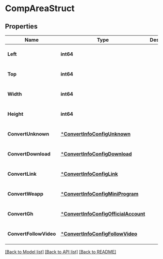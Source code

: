 # CompAreaStruct

## Properties
Name | Type | Description | Notes
------------ | ------------- | ------------- | -------------
**Left** | **int64** |  | [optional] [default to null]
**Top** | **int64** |  | [optional] [default to null]
**Width** | **int64** |  | [optional] [default to null]
**Height** | **int64** |  | [optional] [default to null]
**ConvertUnknown** | [***ConvertInfoConfigUnknown**](convert_info_config_unknown.md) |  | [optional] [default to null]
**ConvertDownload** | [***ConvertInfoConfigDownload**](convert_info_config_download.md) |  | [optional] [default to null]
**ConvertLink** | [***ConvertInfoConfigLink**](convert_info_config_link.md) |  | [optional] [default to null]
**ConvertWeapp** | [***ConvertInfoConfigMiniProgram**](convert_info_config_miniProgram.md) |  | [optional] [default to null]
**ConvertGh** | [***ConvertInfoConfigOfficialAccount**](convert_info_config_officialAccount.md) |  | [optional] [default to null]
**ConvertFollowVideo** | [***ConvertInfoConfigFollowVideo**](convert_info_config_followVideo.md) |  | [optional] [default to null]

[[Back to Model list]](../README.md#documentation-for-models) [[Back to API list]](../README.md#documentation-for-api-endpoints) [[Back to README]](../README.md)


